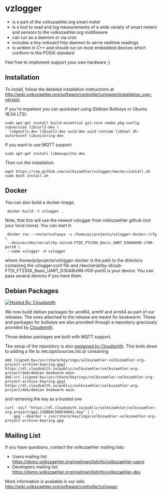 vzlogger
=========
  * is a part of the volkszaehler.org smart meter
  * is a tool to read and log measurements of a wide variety of smart meters and sensors to the volkszaehler.org middleware
  * can run as a daemon or via cron
  * includes a tiny onboard http daemon to serve realtime readings
  * is written in C++ and should run on most embedded devices which conform to the POSIX standard

Feel free to implement support your own hardware ;)

Installation
---------------
To install, follow the detailed installation instructions at http://wiki.volkszaehler.org/software/controller/vzlogger/installation_cpp-version

If you're impatient you can quickstart using (Debian Bullseye or Ubuntu 18.04 LTS):

    sudo apt-get install build-essential git-core cmake pkg-config subversion libcurl3-dev \
      libgnutls-dev libsasl2-dev uuid-dev uuid-runtime libtool dh-autoreconf libunistring-dev

If you want to use MQTT support:

    sudo apt-get install libmosquitto-dev

Then run the installation:

    wget https://raw.github.com/volkszaehler/vzlogger/master/install.sh
    sudo bash install.sh
    
Docker
------

You can also build a docker image:

     docker build -t vzlogger .
     
Note, that this will use the newest vzlogger from volkszaehler github (not your local clone).
You can start it:

     docker run --restart=always -v /home/pi/projects/vzlogger-docker:/cfg \
     --device=/dev/serial/by-id/usb-FTDI_FT230X_Basic_UART_D30A9U5N-if00-port0 \
     --name vzlogger -d vzlogger

where /home/pi/projects/vzlogger-docker is the path to the directory containing the vzlogger.conf file and
/dev/serial/by-id/usb-FTDI_FT230X_Basic_UART_D30A8U6N-if00-port0 is your device. You can pass several devices if you have them.

Debian Packages
-------------

[![Hosted By: Cloudsmith](https://img.shields.io/badge/OSS%20hosting%20by-cloudsmith-blue?logo=cloudsmith&style=flat-square)](https://cloudsmith.com)

We now build debian packages for amd64, armhf and arm64 as part of our releases.
The ones attached to the release are meant for bookworm. These and packages for 
bullseye are also provided through a repository graciously provided by 
[Cloudsmith](https://cloudsmith.com).

Those debian packages are built with MQTT support.

The setup of the repository is also 
[explained by Cloudsmith](https://cloudsmith.io/~volkszaehler/repos/volkszaehler-org-project/setup/#formats-deb).
This boils down to adding a file to /etc/apt/sources.list.d/ containing
```
deb [signed-by=/usr/share/keyrings/volkszaehler-volkszaehler-org-project-archive-keyring.gpg] https://dl.cloudsmith.io/public/volkszaehler/volkszaehler-org-project/deb/debian bookworm main
deb-src [signed-by=/usr/share/keyrings/volkszaehler-volkszaehler-org-project-archive-keyring.gpg] https://dl.cloudsmith.io/public/volkszaehler/volkszaehler-org-project/deb/debian bookworm main
```
and retrieving the key as a trusted one
```
curl -1sLf "https://dl.cloudsmith.io/public/volkszaehler/volkszaehler-org-project/gpg.21DBDAC56DF44DA1.key" | \
	gpg --dearmor > /usr/share/keyrings/volkszaehler-volkszaehler-org-project-archive-keyring.gpg
```

Mailing List
-------------
If you have questions, contact the volkszaehler mailing lists:

  * Users mailing list: https://demo.volkszaehler.org/mailman/listinfo/volkszaehler-users
  * Developers mailing list: https://demo.volkszaehler.org/mailman/listinfo/volkszaehler-dev

More information is available in our wiki:
http://wiki.volkszaehler.org/software/controller/vzlogger

